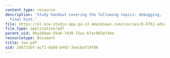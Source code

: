 ```yaml
---
content_type: resource
description: 'Study handout covering the following topics: debugging, .dvi, and one
  final hint.'
file: https://ol-ocw-studio-app-qa.s3.amazonaws.com/courses/6-876j-advanced-topics-in-cryptography-spring-2003/2d6715bfacf1dab8b4833eacba719f06_tex.pdf
file_type: application/pdf
parent_uid: 98a268ae-59a0-7439-75ac-6fac965ef44e
resourcetype: Document
title: tex.pdf
uid: 2d6715bf-acf1-dab8-b483-3eacba719f06
---
```

